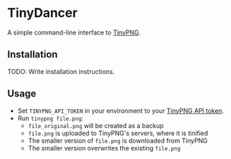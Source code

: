 # TinyDancer

A simple command-line interface to [TinyPNG](https://tinypng.com/).

## Installation

TODO: Write installation instructions.

## Usage

* Set `TINYPNG_API_TOKEN` in your environment to your [TinyPNG API token](https://tinypng.com/dashboard/api).
* Run `tinypng file.png`:
    * `file_original.png` will be created as a backup
    * `file.png` is uploaded to TinyPNG's servers, where it is tinified
    * The smaller version of `file.png` is downloaded from TinyPNG
    * The smaller version overwrites the existing `file.png`
